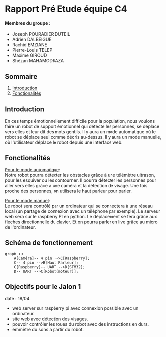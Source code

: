 # Rapport Pré Etude équipe C4

#### Membres du groupe : 
- Joseph POURADIER DUTEIL
- Adrien DALBEIGUE
- Rachid EMZIANE
- Pierre-Louis TELEP
- Maxime GIROUD
- Shézan MAHAMODRAZA

## Sommaire
1. [Introduction](#introduction)
2. [Fonctionalités](#fonctionalités)



## Introduction

En ces temps émotionnellement  difficile pour la population, nous voulons faire un robot de support émotionnel qui détecte les personnes, se déplace vers elles et leur dit des mots gentils.  Il y aura un mode automatique où le robot se déplace seul comme décris au-dessus. Il y aura un mode manuelle, où l'utilisateur déplace le robot depuis une interface web.

## Fonctionalités

<u>Pour le mode automatique</u>:  
Notre robot pourra détecter  les obstacles grâce à une télémètre ultrason, pour les esquiver ou les contourner. Il pourra détecter les personnes pour aller vers elles grâce a une caméra et la détection de visage. Une fois proche des personnes, on utilisera le haut parleur pour parler.

<u>Pour le mode manuel</u>:  
Le robot sera contrôlé par un ordinateur qui se connectera à une réseau local (un partage de connexion avec un téléphone par exemple). Le serveur web sera sur le raspberry PI en python. Le déplacement se fera grâce aux fleches directionnelle du clavier. Et on pourra parler en live grâce au micro de l'ordinateur. 

## Schéma de fonctionnement

```mermaid
graph TD
    A[Caméra]-- 4 pin -->C[Raspberry];
    C-- 4 pin -->B[Haut Parleur];
    C[Raspberry]-- UART -->D[STM32];
    D-- UART -->C[Robot(moteur)];

```


## Objectifs pour le Jalon 1

date : 18/04 
- web server sur raspberry pi avec connexion possible avec un ordinateur.
- site web avec détection des visages.
- pouvoir contrôler les roues du robot avec des instructions en durs.
- emmètre du sons a partir du robot.





